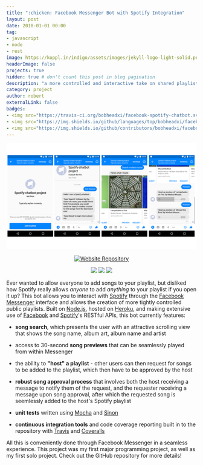 ```yaml
---
title: ":chicken: Facebook Messenger Bot with Spotify Integration"
layout: post
date: 2018-01-01 00:00
tag:
- javascript
- node
- rest
image: https://koppl.in/indigo/assets/images/jekyll-logo-light-solid.png
headerImage: false
projects: true
hidden: true # don't count this post in blog pagination
description: "a more controlled and interactive take on shared playlists and simple song searches"
category: project
author: robert
externalLink: false
badges:
- <img src="https://travis-ci.org/bobheadxi/facebook-spotify-chatbot.svg?branch=dev" />
- <img src="https://img.shields.io/github/languages/top/bobheadxi/facebook-spotify-chatbot.svg" />
- <img src="https://img.shields.io/github/contributors/bobheadxi/facebook-spotify-chatbot.svg" />
---
```


<p align="center">
    <img src="https://github.com/bobheadxi/facebook-spotify-chatbot/blob/dev/screenshots/screenshots0-2-1.png?raw=true" />
</p>

<p align="center">
    <a href="https://github.com/bobheadxi/facebook-spotify-chatbot">
        <img src="https://img.shields.io/badge/GitHub-facebook--spotify--chatbot-red.svg?style=for-the-badge" alt="Website Repository"/>
    </a>
</p>

<p align="center">
    <img src="https://travis-ci.org/bobheadxi/facebook-spotify-chatbot.svg?branch=dev" />
    <img src="https://img.shields.io/github/languages/top/bobheadxi/facebook-spotify-chatbot.svg" />
    <img src="https://img.shields.io/github/contributors/bobheadxi/facebook-spotify-chatbot.svg" />
</p>

Ever wanted to allow everyone to add songs to your playlist, but disliked how Spotify really allows *anyone* to add *anything* to your playlist if you open it up? This bot allows you to interact with [Spotify](https://spotify.com) through the [Facebook Messenger](https://www.messenger.com) interface and allows the creation of more tightly controlled public playlists. Built on [Node.js](https://nodejs.org/en/), hosted on [Heroku](https://www.heroku.com), and making extensive use of [Facebook](https://developers.facebook.com/docs/messenger-platform/) and [Spotify](https://developer.spotify.com/web-api/)'s RESTful APIs, this bot currently features:

- **song search**, which presents the user with an attractive scrolling view that shows the song name, album art, album name and artist

- access to 30-second **song previews** that can be seamlessly played from within Messenger

- the ability to **"host" a playlist** - other users can then request for songs to be added to the playlist, which then have to be approved by the host

- **robust song approval process** that involves both the host receiving a message to notify them of the request, and the requester receiving a message upon song approval, after which the requested song is seemlessly added to the host's Spotify playlist

- **unit tests** written using [Mocha](https://mochajs.org) and [Sinon](https://sinonjs.org)

- **continuous integration tools** and code coverage reporting built in to the repository with [Travis](https://travis-ci.org) and [Coveralls](https://coveralls.io)

All this is conveniently done through Facebook Messenger in a seamless experience. This project was my first major programming project, as well as my first solo project. Check out the GitHub repository for more details!
